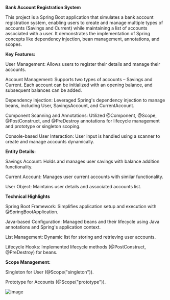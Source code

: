 **Bank Account Registration System**


This project is a Spring Boot application that simulates a bank account registration system, enabling users to create and manage multiple types of accounts (Savings and Current) while maintaining a list of accounts associated with a user. It demonstrates the implementation of Spring concepts like dependency injection, bean management, annotations, and scopes.

**Key Features:**

User Management: Allows users to register their details and manage their accounts.

Account Management: Supports two types of accounts – Savings and Current. Each account can be initialized with an opening balance, and subsequent balances can be added.

Dependency Injection: Leveraged Spring's dependency injection to manage beans, including User, SavingsAccount, and CurrentAccount.

Component Scanning and Annotations: Utilized @Component, @Scope, @PostConstruct, and @PreDestroy annotations for lifecycle management and prototype or singleton scoping.

Console-based User Interaction: User input is handled using a scanner to create and manage accounts dynamically.

**Entity Details:**

Savings Account: Holds and manages user savings with balance addition functionality.

Current Account: Manages user current accounts with similar functionality.

User Object: Maintains user details and associated accounts list.

**Technical Highlights**

Spring Boot Framework: Simplifies application setup and execution with @SpringBootApplication.

Java-based Configuration: Managed beans and their lifecycle using Java annotations and Spring's application context.

List Management: Dynamic list for storing and retrieving user accounts.

Lifecycle Hooks: Implemented lifecycle methods (@PostConstruct, @PreDestroy) for beans.

**Scope Management:**

Singleton for User (@Scope("singleton")).

Prototype for Accounts (@Scope("prototype")).


![image](https://github.com/user-attachments/assets/3436f18c-4efd-4dad-a055-c282354e028f)
